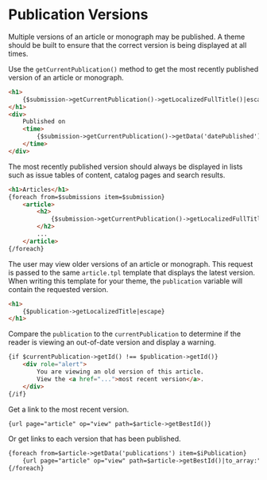 # Publication Versions

Multiple versions of an article or monograph may be published. A theme should be built to ensure that the correct version is being displayed at all times.

Use the `getCurrentPublication()` method to get the most recently published version of an article or monograph.

```html
<h1>
    {$submission->getCurrentPublication()->getLocalizedFullTitle()|escape}
</h1>
<div>
    Published on
    <time>
        {$submission->getCurrentPublication()->getData('datePublished')|date_format:$dateFormatLong}
    </time>
</div>
```

The most recently published version should always be displayed in lists such as issue tables of content, catalog pages and search results.

```html
<h1>Articles</h1>
{foreach from=$submissions item=$submission}
    <article>
        <h2>
            {$submission->getCurrentPublication()->getLocalizedFullTitle()|escape}
        </h2>
        ...
    </article>
{/foreach}
```

The user may view older versions of an article or monograph. This request is passed to the same `article.tpl` template that displays the latest version. When writing this template for your theme, the `publication` variable will contain the requested version.

```html
<h1>
    {$publication->getLocalizedTitle|escape}
</h1>
```

Compare the `publication` to the `currentPublication` to determine if the reader is viewing an out-of-date version and display a warning.

```html
{if $currentPublication->getId() !== $publication->getId()}
    <div role="alert">
        You are viewing an old version of this article.
        View the <a href="...">most recent version</a>.
    </div>
{/if}
```

Get a link to the most recent version.

```html
{url page="article" op="view" path=$article->getBestId()}
```

Or get links to each version that has been published.

```html
{foreach from=$article->getData('publications') item=$iPublication}
    {url page="article" op="view" path=$article->getBestId()|to_array:"version":$iPublication->getId()}
{/foreach}
```